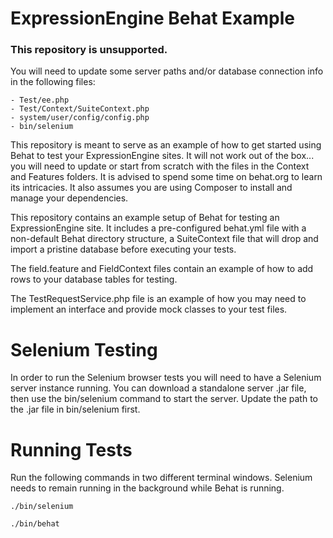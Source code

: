 # ExpressionEngine Behat Example

### This repository is unsupported.

You will need to update some server paths and/or database connection info in the following files:

    - Test/ee.php
    - Test/Context/SuiteContext.php
    - system/user/config/config.php
    - bin/selenium

This repository is meant to serve as an example of how to get started using Behat to test your
ExpressionEngine sites. It will not work out of the box... you will need to update or start from scratch with
the files in the Context and Features folders. It is advised to spend some time on behat.org to learn its intricacies.
It also assumes you are using Composer to install and manage your dependencies.

This repository contains an example setup of Behat for testing an ExpressionEngine site. It includes a pre-configured behat.yml
file with a non-default Behat directory structure, a SuiteContext file that will drop and import a pristine database before
executing your tests.

The field.feature and FieldContext files contain an example of how to add rows to your database tables
for testing.

The TestRequestService.php file is an example of how you may need to implement an interface and provide mock classes to your
test files.

# Selenium Testing

In order to run the Selenium browser tests you will need to have a Selenium server instance running.
You can download a standalone server .jar file, then use the bin/selenium command to start the server.
Update the path to the .jar file in bin/selenium first.

# Running Tests

Run the following commands in two different terminal windows. Selenium needs to remain running in the background while Behat is running.

`./bin/selenium`

`./bin/behat`
